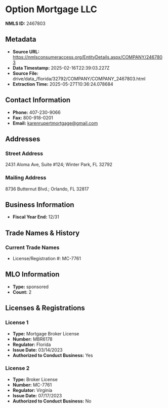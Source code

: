 # Option Mortgage LLC

**NMLS ID:** 2467803

## Metadata
- **Source URL:** https://nmlsconsumeraccess.org/EntityDetails.aspx/COMPANY/2467803
- **Data Timestamp:** 2025-02-16T22:39:03.227Z
- **Source File:** drive/data_/florida/32792/COMPANY/COMPANY_2467803.html
- **Extraction Time:** 2025-05-27T10:36:24.078684

## Contact Information
- **Phone:** 407-230-9066
- **Fax:** 800-918-0201
- **Email:** karenrupertmortgage@gmail.com

## Addresses
### Street Address
2431 Aloma Ave, Suite #124; Winter Park, FL 32792

### Mailing Address
8736 Butternut Blvd.; Orlando, FL 32817

## Business Information
- **Fiscal Year End:** 12/31

## Trade Names & History
### Current Trade Names
- License/Registration #: MC-7761

## MLO Information
- **Type:** sponsored
- **Count:** 2

## Licenses & Registrations

### License 1
- **Type:** Mortgage Broker License
- **Number:** MBR6178
- **Regulator:** Florida
- **Issue Date:** 03/14/2023
- **Authorized to Conduct Business:** Yes

### License 2
- **Type:** Broker License
- **Number:** MC-7761
- **Regulator:** Virginia
- **Issue Date:** 07/17/2023
- **Authorized to Conduct Business:** No
